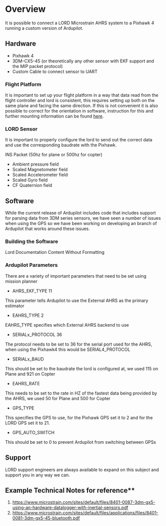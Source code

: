 # Overview
It is possible to connect a LORD Microstrain AHRS system to a Pixhawk 4 running a custom version of Ardupilot.

## Hardware
- Pixhawk 4
- 3DM-CX5-45 (or theoretically any other sensor with EKF support and the MIP packet protocol)
- Custom Cable to connect sensor to UART

### Flight Platform
It is important to set up your flight platform in a way that data read from the flight controller and lord is consistent, this requires setting up both on the same plane and facing the same direction. If this is not convenient it is also possible to correct for the orientation in software, instruction for this and further mounting information can be found [here](https://ardupilot.org/copter/docs/common-mounting-the-flight-controller.html).

### LORD Sensor
It is important to properly configure the lord to send out the correct data and use the corresponding baudrate with the Pixhawk.

INS Packet (50hz for plane or 500hz for copter)

- Ambient pressure field
- Scaled Magnetometer field
- Scaled Accelerometer field
- Scaled Gyro field
- CF Quaternion field

## Software
While the current release of Ardupilot includes code that includes support for parsing data from 3DM series sensors, we have seen a number of issues when using the GPS so we have been working on developing an branch of Ardupilot that works around these issues.

### Building the Software
Lord Documentation Content Without Formatting

### Ardupilot Parameters
There are a variety of important parameters that need to be set using mission planner

- AHRS\_EKF\_TYPE 11

This parameter tells Ardupilot to use the External AHRS as the primary estimator

- EAHRS\_TYPE 2

EAHRS\_TYPE specifies which External AHRS backend to use

- SERIALx\_PROTOCOL 36

The protocol needs to be set to 36 for the serial port used for the AHRS, when using the Pixhawk4 this would be SERIAL4\_PROTOCOL

- SERIALx\_BAUD

This should be set to the baudrate the lord is configured at, we used 115 on Plane and 921 on Copter

- EAHRS\_RATE

This needs to be set to the rate in HZ of the fastest data being provided by the AHRS, we used 50 for Plane and 500 for Copter

- GPS\_TYPE

This specifies the GPS to use, for the Pixhawk GPS set it to 2 and for the LORD GPS set it to 21.

- GPS\_AUTO\_SWITCH

This should be set to 0 to prevent Ardupilot from switching between GPSs

## Support
LORD support engineers are always available to expand on this subject and support you in any way we can.

## Example Technical Notes for reference**

1. <https://www.microstrain.com/sites/default/files/8401-0087-3dm-gx5-using-an-hardware-datalogger-with-inertial-sensors.pdf>
2. <https://www.microstrain.com/sites/default/files/applications/files/8401-0081-3dm-gx5-45-bluetooth.pdf>

